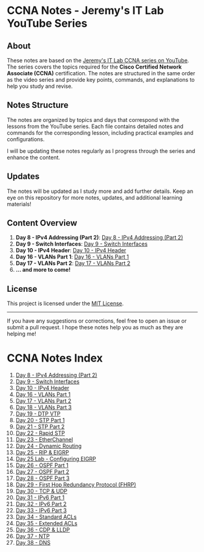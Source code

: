 # CCNA Notes - Jeremy's IT Lab YouTube Series

## About

These notes are based on the [Jeremy's IT Lab CCNA series on YouTube](https://www.youtube.com/c/JeremysITLab). The series covers the topics required for the **Cisco Certified Network Associate (CCNA)** certification. The notes are structured in the same order as the video series and provide key points, commands, and explanations to help you study and revise.

## Notes Structure

The notes are organized by topics and days that correspond with the lessons from the YouTube series. Each file contains detailed notes and commands for the corresponding lesson, including practical examples and configurations.

I will be updating these notes regularly as I progress through the series and enhance the content.

## Updates

The notes will be updated as I study more and add further details. Keep an eye on this repository for more notes, updates, and additional learning materials!

## Content Overview

1. **Day 8 - IPv4 Addressing (Part 2)**: [Day 8 - IPv4 Addressing (Part 2)](Day%208%20-%20IPv4%20Addressing%20(Part%202).md)
2. **Day 9 - Switch Interfaces**: [Day 9 - Switch Interfaces](Day%209%20-%20Switch%20Interfaces.md)
3. **Day 10 - IPv4 Header**: [Day 10 - IPv4 Header](Day%2010%20-%20IPv4%20Header.md)
4. **Day 16 - VLANs Part 1**: [Day 16 - VLANs Part 1](Day%2016%20-%20VLANs%20Part%201.md)
5. **Day 17 - VLANs Part 2**: [Day 17 - VLANs Part 2](Day%2017%20-%20VLANs%20Part%202.md)
6. **... and more to come!**

## License

This project is licensed under the [MIT License](LICENSE).

---

If you have any suggestions or corrections, feel free to open an issue or submit a pull request. I hope these notes help you as much as they are helping me!

# CCNA Notes Index

1. [Day 8 - IPv4 Addressing (Part 2)](Day%208%20-%20IPv4%20Addressing%20(Part%202).md)
2. [Day 9 - Switch Interfaces](Day%209%20-%20Switch%20Interfaces.md)
3. [Day 10 - IPv4 Header](Day%2010%20-%20IPv4%20Header.md)
4. [Day 16 - VLANs Part 1](Day%2016%20-%20VLANs%20Part%201.md)
5. [Day 17 - VLANs Part 2](Day%2017%20-%20VLANs%20Part%202.md)
6. [Day 18 - VLANs Part 3](Day%2018%20-%20VLANs%20Part%203.md)
7. [Day 19 - DTP VTP](Day%2019%20-%20DTP%20VTP.md)
8. [Day 20 - STP Part 1](Day%2020%20-%20STP%20Part%201.md)
9. [Day 21 - STP Part 2](Day%2021%20-%20STP%20Part%202.md)
10. [Day 22 - Rapid STP](Day%2022%20-%20Rapid%20STP.md)
11. [Day 23 - EtherChannel](Day%2023%20-%20EtherChannel.md)
12. [Day 24 - Dynamic Routing](Day%2024%20-%20Dynamic%20Routing.md)
13. [Day 25 - RIP & EIGRP](Day%2025%20-%20RIP%20%26%20EIGRP.md)
14. [Day 25 Lab - Configuring EIGRP](Day%2025%20Lab%20-%20Configuring%20EIGRP.md)
15. [Day 26 - OSPF Part 1](Day%2026%20-%20OSPF%20Part%201.md)
16. [Day 27 - OSPF Part 2](Day%2027%20-%20OSPF%20Part%202.md)
17. [Day 28 - OSPF Part 3](Day%2028%20-%20OSPF%20Part%203.md)
18. [Day 29 - First Hop Redundancy Protocol (FHRP)](Day%2029%20-%20First%20Hop%20Redundancy%20Protocol%20(FHRP).md)
19. [Day 30 - TCP & UDP](Day%2030%20-%20TCP%20%26%20UDP.md)
20. [Day 31 - IPv6 Part 1](Day%2031%20-%20IPv6%20Part%201.md)
21. [Day 32 - IPv6 Part 2](Day%2032%20-%20IPv6%20Part%202.md)
22. [Day 33 - IPv6 Part 3](Day%2033%20-%20IPv6%20Part%203.md)
23. [Day 34 - Standard ACLs](Day%2034%20-%20Standard%20ACLs.md)
24. [Day 35 - Extended ACLs](Day%2035%20-%20Extended%20ACLs.md)
25. [Day 36 - CDP & LLDP](Day%2036%20-%20CDP%20%26%20LLDP.md)
26. [Day 37 - NTP](Day%2037%20-%20NTP.md)
27. [Day 38 - DNS](Day%2038%20-%20DNS.md)
